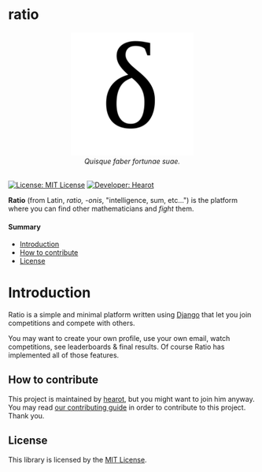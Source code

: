 # ratio

<p align="center">
    <img src="https://github.com/hearot/ratio/blob/master/ratio/ratio/static/logo.png" alt="ratio" height="250" weight="250"/>
    <br>
    <i>Quisque faber fortunae suae.</i>
    <br>
    <br>
</p>

[![License: MIT License](https://img.shields.io/badge/License-MIT%20License-blue.svg)](https://github.com/hearot/thelatinlibrary/blob/master/LICENSE) [![Developer: Hearot](https://img.shields.io/badge/Developer-%20Hearot-red.svg)](https://hearot.it)

**Ratio** (from Latin, *ratio, -onis*, "intelligence, sum, etc...") is the platform where you can find other mathematicians and *fight* them.

#### Summary
 * [Introduction](#introduction)
 * [How to contribute](#how-to-contribute)
 * [License](#license)
 
# Introduction

Ratio is a simple and minimal platform written using [Django](https://github.com/django/django) that let you join competitions and compete with others.

You may want to create your own profile, use your own email, watch competitions, see leaderboards & final results. Of course Ratio has implemented all of those features.
 
## How to contribute

This project is maintained by [hearot](https://github.com/hearot), but you might want to join him anyway. You may read [our contributing guide](CONTRIBUTING.md) in order to contribute to this project. Thank you.

## License

This library is licensed by the [MIT License](https://github.com/hearot/ratio/blob/master/LICENSE).